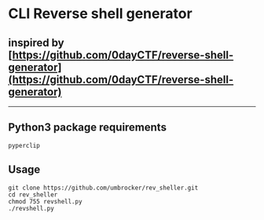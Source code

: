 # CLI Reverse shell generator
## inspired by [https://github.com/0dayCTF/reverse-shell-generator](https://github.com/0dayCTF/reverse-shell-generator)
---
## Python3 package requirements
```shell
pyperclip
```
## Usage
```shell
git clone https://github.com/umbrocker/rev_sheller.git
cd rev_sheller
chmod 755 revshell.py
./revshell.py
```